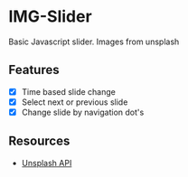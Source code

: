 # IMG-Slider

Basic Javascript slider. Images from unsplash

## Features
- [x] Time based slide change
- [x] Select next or previous slide
- [x] Change slide by navigation dot's

## Resources
- [Unsplash API](https://unsplash.com/developers)
